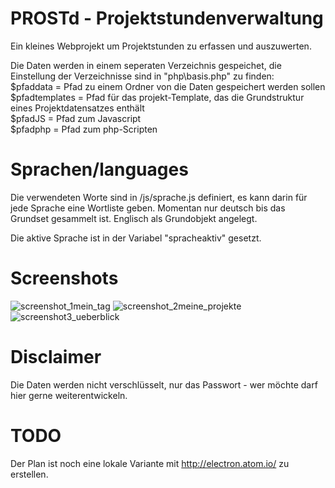 # PROSTd - Projektstundenverwaltung

Ein kleines Webprojekt um Projektstunden zu erfassen und auszuwerten.

Die Daten werden in einem seperaten Verzeichnis gespeichet, die Einstellung der Verzeichnisse sind in "php\basis.php" zu finden:<br>
$pfaddata = Pfad zu einem Ordner von die Daten gespeichert werden sollen<br>
$pfadtemplates = Pfad für das projekt-Template, das die Grundstruktur eines Projektdatensatzes enthält<br>
$pfadJS = Pfad zum Javascript<br>
$pfadphp = Pfad zum php-Scripten<br>

# Sprachen/languages
Die verwendeten Worte sind in /js/sprache.js definiert, es kann darin für jede Sprache eine Wortliste geben. 
Momentan nur deutsch bis das Grundset gesammelt ist. Englisch als Grundobjekt angelegt.

Die aktive Sprache ist in der Variabel "spracheaktiv" gesetzt.

# Screenshots
![screenshot_1mein_tag](https://cloud.githubusercontent.com/assets/3751286/21572196/da46abbe-ced6-11e6-938a-0446452d6b5f.png)
![screenshot_2meine_projekte](https://cloud.githubusercontent.com/assets/3751286/21572216/ff415afe-ced6-11e6-9ab6-fdfe349b1371.png)
![screenshot3_ueberblick](https://cloud.githubusercontent.com/assets/3751286/21572528/29fd8418-ceda-11e6-93fd-e5c6842db5e7.png)

# Disclaimer 
Die Daten werden nicht verschlüsselt, nur das Passwort - wer möchte darf hier gerne weiterentwickeln.

# TODO
Der Plan ist noch eine lokale Variante mit http://electron.atom.io/ zu erstellen.
